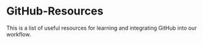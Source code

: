 # GitHub-Resources
This is a list of useful resources for learning and integrating GitHub into our workflow.
